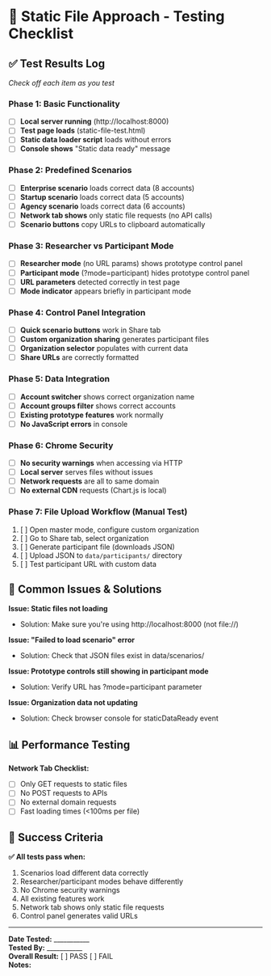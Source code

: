 # 🧪 Static File Approach - Testing Checklist

## ✅ Test Results Log
*Check off each item as you test*

### Phase 1: Basic Functionality
- [ ] **Local server running** (http://localhost:8000)
- [ ] **Test page loads** (static-file-test.html)
- [ ] **Static data loader script** loads without errors
- [ ] **Console shows** "Static data ready" message

### Phase 2: Predefined Scenarios
- [ ] **Enterprise scenario** loads correct data (8 accounts)
- [ ] **Startup scenario** loads correct data (5 accounts)  
- [ ] **Agency scenario** loads correct data (6 accounts)
- [ ] **Network tab shows** only static file requests (no API calls)
- [ ] **Scenario buttons** copy URLs to clipboard automatically

### Phase 3: Researcher vs Participant Mode
- [ ] **Researcher mode** (no URL params) shows prototype control panel
- [ ] **Participant mode** (?mode=participant) hides prototype control panel
- [ ] **URL parameters** detected correctly in test page
- [ ] **Mode indicator** appears briefly in participant mode

### Phase 4: Control Panel Integration
- [ ] **Quick scenario buttons** work in Share tab
- [ ] **Custom organization sharing** generates participant files
- [ ] **Organization selector** populates with current data
- [ ] **Share URLs** are correctly formatted

### Phase 5: Data Integration
- [ ] **Account switcher** shows correct organization name
- [ ] **Account groups filter** shows correct accounts
- [ ] **Existing prototype features** work normally
- [ ] **No JavaScript errors** in console

### Phase 6: Chrome Security
- [ ] **No security warnings** when accessing via HTTP
- [ ] **Local server** serves files without issues
- [ ] **Network requests** are all to same domain
- [ ] **No external CDN** requests (Chart.js is local)

### Phase 7: File Upload Workflow (Manual Test)
1. [ ] Open master mode, configure custom organization
2. [ ] Go to Share tab, select organization
3. [ ] Generate participant file (downloads JSON)
4. [ ] Upload JSON to `data/participants/` directory
5. [ ] Test participant URL with custom data

## 🚨 Common Issues & Solutions

**Issue: Static files not loading**
- Solution: Make sure you're using http://localhost:8000 (not file://)

**Issue: "Failed to load scenario" error**
- Solution: Check that JSON files exist in data/scenarios/

**Issue: Prototype controls still showing in participant mode**
- Solution: Verify URL has ?mode=participant parameter

**Issue: Organization data not updating**
- Solution: Check browser console for staticDataReady event

## 📊 Performance Testing

**Network Tab Checklist:**
- [ ] Only GET requests to static files
- [ ] No POST requests to APIs
- [ ] No external domain requests
- [ ] Fast loading times (&lt;100ms per file)

## 🎯 Success Criteria

**✅ All tests pass when:**
1. Scenarios load different data correctly
2. Researcher/participant modes behave differently  
3. No Chrome security warnings
4. All existing features work
5. Network tab shows only static file requests
6. Control panel generates valid URLs

---

**Date Tested:** ___________  
**Tested By:** ___________  
**Overall Result:** [ ] PASS [ ] FAIL  
**Notes:**
